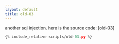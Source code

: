 ```yaml
---
layout: default
title: old-03
---
```




another sql injection.
here is the source code: [old-03]
```scripts/old-03.py
{% include_relative scripts/old-03.py %}
```

